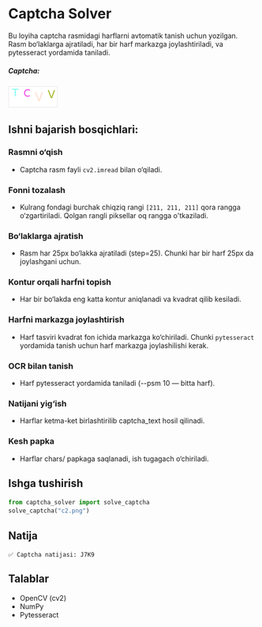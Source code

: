 # Captcha Solver

Bu loyiha captcha rasmidagi harflarni avtomatik tanish uchun yozilgan. Rasm bo‘laklarga ajratiladi, har bir harf markazga joylashtiriladi, va pytesseract yordamida taniladi.

##### Captcha:
![Captcha Image](c.png)

## Ishni bajarish bosqichlari:
### Rasmni o‘qish 
- Captcha rasm fayli `cv2.imread` bilan o‘qiladi.

### Fonni tozalash 
- Kulrang fondagi burchak chiqziq rangi `[211, 211, 211]` qora rangga o‘zgartiriladi. Qolgan rangli piksellar oq rangga o'tkaziladi.

### Bo‘laklarga ajratish
- Rasm har 25px bo‘lakka ajratiladi (step=25). Chunki har bir harf 25px da joylashgani uchun.

### Kontur orqali harfni topish 
- Har bir bo‘lakda eng katta kontur aniqlanadi va kvadrat qilib kesiladi.

### Harfni markazga joylashtirish 
- Harf tasviri kvadrat fon ichida markazga ko‘chiriladi. Chunki `pytesseract` yordamida tanish uchun harf markazga joylashilishi kerak.

### OCR bilan tanish
- Harf pytesseract yordamida taniladi (--psm 10 — bitta harf).

### Natijani yig‘ish 
- Harflar ketma-ket birlashtirilib captcha_text hosil qilinadi.

### Kesh papka 
- Harflar chars/ papkaga saqlanadi, ish tugagach o‘chiriladi.

## Ishga tushirish
```python 
from captcha_solver import solve_captcha
solve_captcha("c2.png") 
```

## Natija
```
✅ Captcha natijasi: J7K9 
```

## Talablar
- OpenCV (cv2)
- NumPy
- Pytesseract
